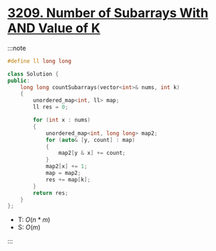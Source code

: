 # [3209\. Number of Subarrays With AND Value of K](https://leetcode.com/problems/number-of-subarrays-with-and-value-of-k/)

:::note

```cpp
#define ll long long

class Solution {
public:
    long long countSubarrays(vector<int>& nums, int k)
    {
        unordered_map<int, ll> map;
        ll res = 0;

        for (int x : nums)
        {
            unordered_map<int, long long> map2;
            for (auto& [y, count] : map)
            {
                map2[y & x] += count;
            }
            map2[x] += 1;
            map = map2;
            res += map[k];
        }
        return res;
    }
};
```

- T: $O(n * m)$
- S: $O(m)$

:::
